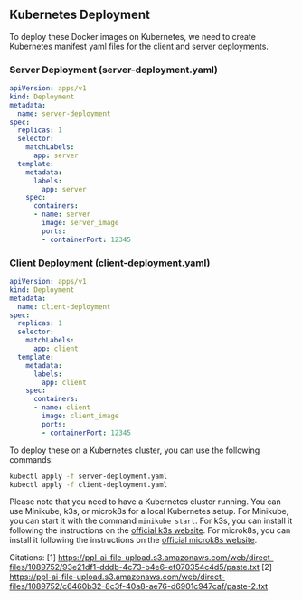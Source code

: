 ## Kubernetes Deployment

To deploy these Docker images on Kubernetes, we need to create Kubernetes manifest yaml files for the client and server deployments.

### Server Deployment (server-deployment.yaml)

```yaml
apiVersion: apps/v1
kind: Deployment
metadata:
  name: server-deployment
spec:
  replicas: 1
  selector:
    matchLabels:
      app: server
  template:
    metadata:
      labels:
        app: server
    spec:
      containers:
      - name: server
        image: server_image
        ports:
        - containerPort: 12345
```

### Client Deployment (client-deployment.yaml)

```yaml
apiVersion: apps/v1
kind: Deployment
metadata:
  name: client-deployment
spec:
  replicas: 1
  selector:
    matchLabels:
      app: client
  template:
    metadata:
      labels:
        app: client
    spec:
      containers:
      - name: client
        image: client_image
        ports:
        - containerPort: 12345
```

To deploy these on a Kubernetes cluster, you can use the following commands:

```bash
kubectl apply -f server-deployment.yaml
kubectl apply -f client-deployment.yaml
```

Please note that you need to have a Kubernetes cluster running. You can use Minikube, k3s, or microk8s for a local Kubernetes setup. For Minikube, you can start it with the command `minikube start`. For k3s, you can install it following the instructions on the [official k3s website](https://k3s.io/). For microk8s, you can install it following the instructions on the [official microk8s website](https://microk8s.io/).

Citations:
[1] https://ppl-ai-file-upload.s3.amazonaws.com/web/direct-files/1089752/93e21df1-dddb-4c73-b4e6-ef070354c4d5/paste.txt
[2] https://ppl-ai-file-upload.s3.amazonaws.com/web/direct-files/1089752/c6460b32-8c3f-40a8-ae76-d6901c947caf/paste-2.txt